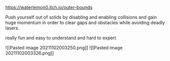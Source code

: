 https://waterlemon0.itch.io/outer-bounds

Push yourself out of solids by disabling and enabling collisions and gain huge momentum in order to clear gaps and obstacles while avoiding deadly lasers.

really fun and easy to understand and hard to expert

![[Pasted image 20211102003250.png]]
![[Pasted image 20211102003326.png]]